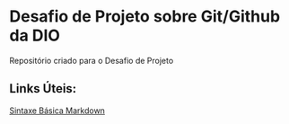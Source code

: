 # Desafio de Projeto sobre Git/Github da DIO
Repositório criado para o Desafio de Projeto


## Links Úteis:
[Sintaxe Básica Markdown](https://markdown.net.br/sintaxe-basica/)
